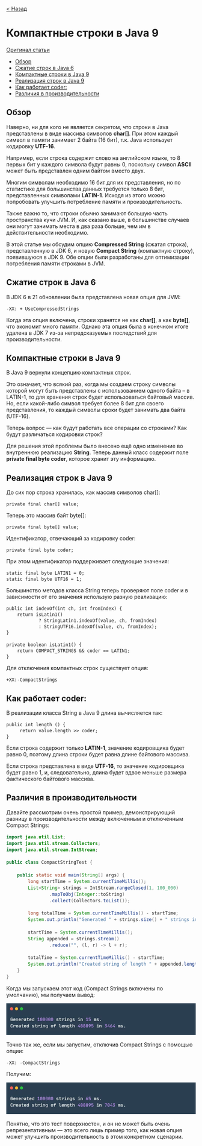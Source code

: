 [< Назад](string_pool_in_java.md)

# Компактные строки в Java 9

[Оригинал статьи](https://topjava.ru/blog/compact-strings-java-9)

<!-- TOC -->

* [Обзор](#обзор)
* [Сжатие строк в Java 6](#сжатие-строк-в-java-6)
* [Компактные строки в Java 9](#компактные-строки-в-java-9-1)
* [Реализация строк в Java 9](#реализация-строк-в-java-9)
* [Как работает coder:](#как-работает-coder)
* [Различия в производительности](#различия-в-производительности)

<!-- TOC -->

## Обзор

Наверно, ни для кого не является секретом, что строки в Java представлены в виде массива символов **char[]**. При этом
каждый символ в памяти занимает 2 байта (16 бит), т.к. Java использует кодировку **UTF-16**.

Например, если строка содержит слово на английском языке, то 8 первых бит у каждого символа будут равны 0, поскольку
символ **ASCII** может быть представлен одним байтом вместо двух.

Многим символам необходимо 16 бит для их представления, но по статистике для большинства данных требуется только 8 бит,
представленных символами **LATIN-1**. Исходя из этого можно попробовать улучшить потребление памяти и
производительность.

Также важно то, что строки обычно занимают большую часть пространства кучи JVM. И, как сказано выше, в большинстве
случаев они могут занимать места в два раза больше, чем им в действительности необходимо.

В этой статье мы обсудим опцию **Compressed String** (сжатая строка), представленную в JDK 6, и новую **Compact String**
(компактную строку), появившуюся в JDK 9. Обе опции были разработаны для оптимизации потребления памяти строками в JVM.

## Сжатие строк в Java 6

В JDK 6 в 21 обновлении была представлена новая опция для JVM:

```
-XX: + UseCompressedStrings
```

Когда эта опция включена, строки хранятся не как **char[]**, а как **byte[]**, что экономит много памяти. Однако эта
опция была в конечном итоге удалена в JDK 7 из-за непредсказуемых последствий для производительности.

## Компактные строки в Java 9

В Java 9 вернули концепцию компактных строк.

Это означает, что всякий раз, когда мы создаем строку символы которой могут быть представлены с использованием одного
байта – в LATIN-1, то для хранения строк будет использоваться байтовый массив. Но, если какой-либо символ требует более
8 бит для своего представления, то каждый символы сроки будет занимать два байта (UTF-16).

Теперь вопрос — как будут работать все операции со строками? Как будут различаться кодировки строк?

Для решения этой проблемы было внесено ещё одно изменение во внутреннюю реализацию **String**. Теперь данный класс
содержит поле **private final byte coder**, которое хранит эту информацию.

## Реализация строк в Java 9

До сих пор строка хранилась, как массив символов char[]:

```
private final char[] value;
```

Теперь это массив байт byte[]:

```
private final byte[] value;
```

Идентификатор, отвечающий за кодировку coder:

```
private final byte coder;
```

При этом идентификатор поддерживает следующие значения:

```
static final byte LATIN1 = 0;
static final byte UTF16 = 1;
```

Большинство методов класса String теперь проверяют поле coder и в зависимости от его значения использую разную
реализацию:

```
public int indexOf(int ch, int fromIndex) {
    return isLatin1()
            ? StringLatin1.indexOf(value, ch, fromIndex)
            : StringUTF16.indexOf(value, ch, fromIndex);
} 
 
private boolean isLatin1() {
    return COMPACT_STRINGS && coder == LATIN1;
}
```

Для отключения компактных строк существует опция:

```
+XX:-CompactStrings
```

## Как работает coder:

В реализации класса String в Java 9 длина вычисляется так:

```
public int length () {
     return value.length >> coder;
}
```

Если строка содержит только **LATIN-1**, значение кодировщика будет равно 0, поэтому длина строки будет равна длине
байтового массива.

Если строка представлена в виде **UTF-16**, то значение кодировщика будет равно 1, и, следовательно, длина будет вдвое
меньше размера фактического байтового массива.

## Различия в производительности

Давайте рассмотрим очень простой пример, демонстрирующий разницу в производительности между включенным и отключенным
Compact Strings:

```java
import java.util.List;
import java.util.stream.Collectors;
import java.util.stream.IntStream;

public class CompactStringTest {

    public static void main(String[] args) {
        long startTime = System.currentTimeMillis();
        List<String> strings = IntStream.rangeClosed(1, 100_000)
                .mapToObj(Integer::toString)
                .collect(Collectors.toList());

        long totalTime = System.currentTimeMillis() - startTime;
        System.out.println("Generated " + strings.size() + " strings in " + totalTime + " ms.");

        startTime = System.currentTimeMillis();
        String appended = strings.stream()
                .reduce("", (l, r) -> l + r);

        totalTime = System.currentTimeMillis() - startTime;
        System.out.println("Created string of length " + appended.length() + " in " + totalTime + " ms.");
    }
}
```

Когда мы запускаем этот код (Compact Strings включены по умолчанию), мы получаем вывод:

![carbon_7.png](../images/string-pool-in-java/carbon_7.png)

Точно так же, если мы запустим, отключив Compact Strings с помощью опции:

```
-XX: -CompactStrings
```

Получим:

![carbon_8.png](../images/string-pool-in-java/carbon_8.png)

Понятно, что это тест поверхностен, и он не может быть очень репрезентативным — это всего лишь пример того, как новая
опция может улучшить производительность в этом конкретном сценарии.